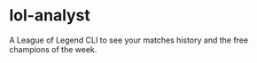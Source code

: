 # lol-analyst
A League of Legend CLI to see your matches history and the free champions of the week.
